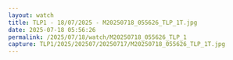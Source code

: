 ```yaml
---
layout: watch
title: TLP1 - 18/07/2025 - M20250718_055626_TLP_1T.jpg
date: 2025-07-18 05:56:26
permalink: /2025/07/18/watch/M20250718_055626_TLP_1
capture: TLP1/2025/202507/20250717/M20250718_055626_TLP_1T.jpg
---
```

